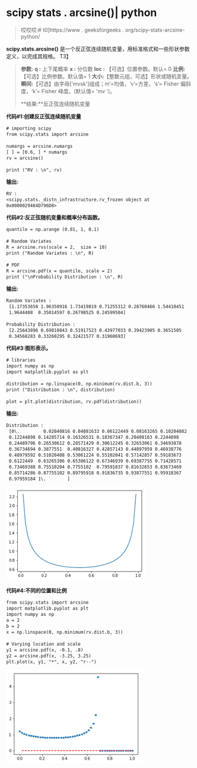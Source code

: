 # scipy stats . arcsine()| python

> 哎哎哎:# t0]https://www . geeksforgeeks . org/scipy-stats-arcsine-python/

**scipy.stats.arcsine()** 是一个反正弦连续随机变量，用标准格式和一些形状参数定义，以完成其规格。
T3】

> **参数:**
> **q :** 上下尾概率
> **x :** 分位数
> **loc :** 【可选】位置参数。默认= 0
> **比例:**【可选】比例参数。默认值= 1
> **大小:**【整数元组，可选】形状或随机变量。
> **瞬间:**【可选】由字母['mvsk']组成；m’=均值，‘v’=方差，‘s’= Fisher 偏斜度，‘k’= Fisher 峰度。(默认值= 'mv ')。
> 
> **结果:**反正弦连续随机变量

**代码#1:创建反正弦连续随机变量**

```
# importing scipy
from scipy.stats import arcsine

numargs = arcsine.numargs
[ ] = [0.6, ] * numargs
rv = arcsine()

print ("RV : \n", rv)
```

**输出:**

```
RV :  
<scipy.stats._distn_infrastructure.rv_frozen object at 0x0000029484D796D8>
```

**代码#2:反正弦随机变量和概率分布函数。**

```
quantile = np.arange (0.01, 1, 0.1)

# Random Variates
R = arcsine.rvs(scale = 2,  size = 10)
print ("Random Variates : \n", R)

# PDF
R = arcsine.pdf(x = quantile, scale = 2)
print ("\nProbability Distribution : \n", R)
```

**输出:**

```
Random Variates : 
 [1.17353658 1.96350916 1.73419819 0.71255312 0.28760466 1.54410451
 1.9644408  0.35014597 0.26798525 0.24599504]

Probability Distribution : 
 [2.25643896 0.69810843 0.51917523 0.43977033 0.39423905 0.3651505
 0.34568283 0.33260295 0.32421577 0.31960693]
```

**代码#3:图形表示。**

```
# libraries
import numpy as np
import matplotlib.pyplot as plt

distribution = np.linspace(0, np.minimum(rv.dist.b, 3))
print ("Distribution : \n", distribution)

plot = plt.plot(distribution, rv.pdf(distribution))
```

**输出:**

```
Distribution : 
 [0\.         0.02040816 0.04081633 0.06122449 0.08163265 0.10204082
 0.12244898 0.14285714 0.16326531 0.18367347 0.20408163 0.2244898
 0.24489796 0.26530612 0.28571429 0.30612245 0.32653061 0.34693878
 0.36734694 0.3877551  0.40816327 0.42857143 0.44897959 0.46938776
 0.48979592 0.51020408 0.53061224 0.55102041 0.57142857 0.59183673
 0.6122449  0.63265306 0.65306122 0.67346939 0.69387755 0.71428571
 0.73469388 0.75510204 0.7755102  0.79591837 0.81632653 0.83673469
 0.85714286 0.87755102 0.89795918 0.91836735 0.93877551 0.95918367
 0.97959184 1\.        ]

```

![](img/88337e854fc034842ce00ab814d40c19.png)

**代码#4:不同的位置和比例**

```
from scipy.stats import arcsine
import matplotlib.pyplot as plt
import numpy as np
a = 2
b = 2
x = np.linspace(0, np.minimum(rv.dist.b, 3))

# Varying location and scale
y1 = arcsine.pdf(x, -0.1, .8)
y2 = arcsine.pdf(x, -3.25, 3.25)
plt.plot(x, y1, "*", x, y2, "r--")
```

![](img/6bb2808ca99a7c095c8b06e9715e4682.png)